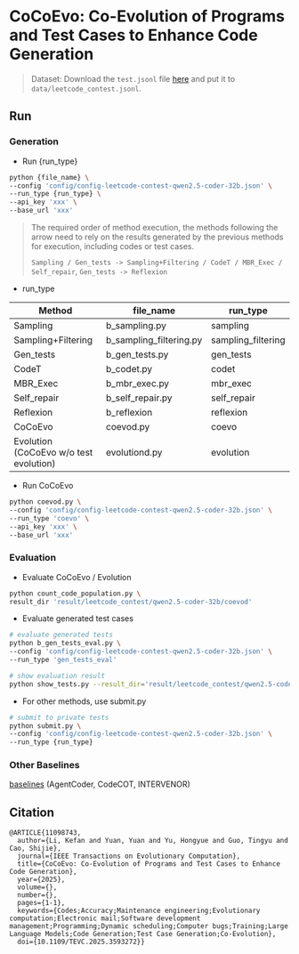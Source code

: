 # CoCoEvo: Co-Evolution of Programs and Test Cases to Enhance Code Generation


> Dataset: Download the `test.jsonl` file [here](https://huggingface.co/datasets/lbaf23/LeetCode-Contest/tree/main) and put it to `data/leetcode_contest.jsonl`.


## Run

### Generation

- Run {run_type}

```bash
python {file_name} \
--config 'config/config-leetcode-contest-qwen2.5-coder-32b.json' \
--run_type {run_type} \
--api_key 'xxx' \
--base_url 'xxx'
```


> The required order of method execution,
> the methods following the arrow need to rely on the results generated by the previous methods for execution, including codes or test cases.
> 
> `Sampling / Gen_tests -> Sampling+Filtering / CodeT / MBR_Exec / Self_repair`, `Gen_tests -> Reflexion`


- run_type

| Method                                 | file_name               | run_type           |
|----------------------------------------|-------------------------|--------------------|
| Sampling                               | b_sampling.py           | sampling           |
| Sampling+Filtering                     | b_sampling_filtering.py | sampling_filtering |
| Gen_tests                              | b_gen_tests.py          | gen_tests          |
| CodeT                                  | b_codet.py              | codet              |
| MBR_Exec                               | b_mbr_exec.py           | mbr_exec           |
| Self_repair                            | b_self_repair.py        | self_repair        |
| Reflexion                              | b_reflexion             | reflexion          |
| CoCoEvo                                | coevod.py               | coevo              |
| Evolution (CoCoEvo w/o test evolution) | evolutiond.py           | evolution          |


- Run CoCoEvo

```bash
python coevod.py \
--config 'config/config-leetcode-contest-qwen2.5-coder-32b.json' \
--run_type 'coevo' \
--api_key 'xxx' \
--base_url 'xxx'
```


### Evaluation

- Evaluate CoCoEvo / Evolution

```bash
python count_code_population.py \
result_dir 'result/leetcode_contest/qwen2.5-coder-32b/coevod'
```

- Evaluate generated test cases

```bash
# evaluate generated tests
python b_gen_tests_eval.py \
--config 'config/config-leetcode-contest-qwen2.5-coder-32b.json' \
--run_type 'gen_tests_eval'

# show evaluation result
python show_tests.py --result_dir='result/leetcode_contest/qwen2.5-coder-32b' --run_type='gen_tests_eval'
```

- For other methods, use submit.py

```bash
# submit to private tests
python submit.py \
--config 'config/config-leetcode-contest-qwen2.5-coder-32b.json' \
--run_type {run_type}
```


### Other Baselines

[baselines](./baselines)
(AgentCoder, CodeCOT, INTERVENOR)


## Citation

```
@ARTICLE{11098743,
  author={Li, Kefan and Yuan, Yuan and Yu, Hongyue and Guo, Tingyu and Cao, Shijie},
  journal={IEEE Transactions on Evolutionary Computation}, 
  title={CoCoEvo: Co-Evolution of Programs and Test Cases to Enhance Code Generation}, 
  year={2025},
  volume={},
  number={},
  pages={1-1},
  keywords={Codes;Accuracy;Maintenance engineering;Evolutionary computation;Electronic mail;Software development management;Programming;Dynamic scheduling;Computer bugs;Training;Large Language Models;Code Generation;Test Case Generation;Co-Evolution},
  doi={10.1109/TEVC.2025.3593272}}
```

